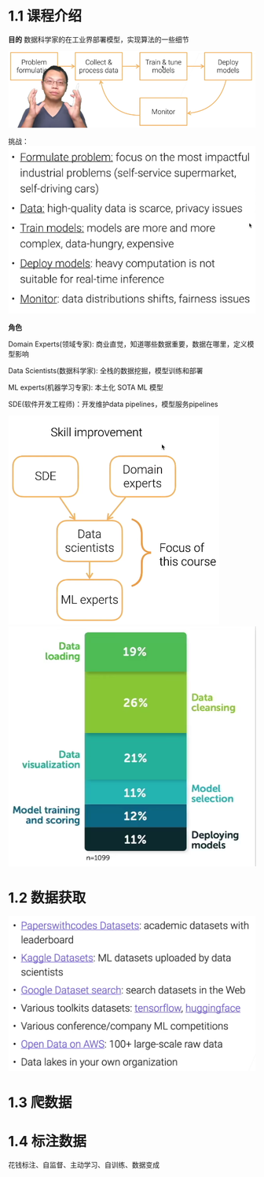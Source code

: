 <!--
 * @Description: 
 * @Version: 2.0
 * @Autor: lxp
 * @Date: 2021-10-27 16:57:12
 * @LastEditors: lxp
 * @LastEditTime: 2021-10-27 20:37:48
-->
# 1.1 课程介绍

**目的**  数据科学家的在工业界部署模型，实现算法的一些细节

![ML workdflow](imgs/1mlworkflow.png)

挑战：
![challenge](imgs/12tianzhan.png)

**角色**

Domain Experts(领域专家): 商业直觉，知道哪些数据重要，数据在哪里，定义模型影响

Data Scientists(数据科学家): 全栈的数据挖掘，模型训练和部署

ML experts(机器学习专家): 本土化 SOTA ML 模型

SDE(软件开发工程师)：开发维护data pipelines，模型服务pipelines

![fazhanluxian](imgs/成长路线.png)
![时间分布](imgs/时间分布.png)

# 1.2 数据获取

![获取数据](imgs/数据查找.png)

# 1.3 爬数据

# 1.4 标注数据

花钱标注、自监督、主动学习、自训练、数据变成
